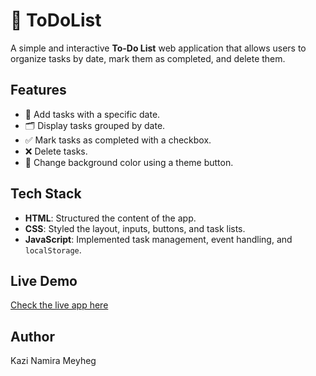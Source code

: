 # 📝 ToDoList

A simple and interactive **To-Do List** web application that allows users to organize tasks by date, mark them as completed, and delete them.

## Features
- 📅 Add tasks with a specific date.
- 🗂 Display tasks grouped by date.
- ✅ Mark tasks as completed with a checkbox.
- ❌ Delete tasks.
- 🎨 Change background color using a theme button.

## Tech Stack
- **HTML**: Structured the content of the app.
- **CSS**: Styled the layout, inputs, buttons, and task lists.
- **JavaScript**: Implemented task management, event handling, and `localStorage`.

## Live Demo
[Check the live app here](https://to-do-list-by-namira.vercel.app/)

## Author
Kazi Namira Meyheg  
